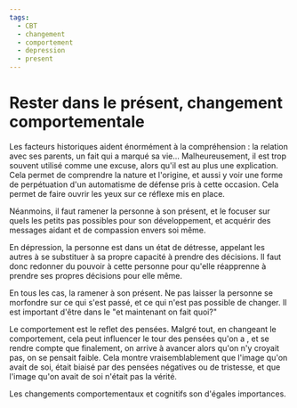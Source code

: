 ```yaml
---
tags:
  - CBT
  - changement
  - comportement
  - depression
  - present
---
```


# Rester dans le présent, changement comportementale

Les facteurs historiques aident énormément à la compréhension : la relation avec ses parents, un fait qui a marqué sa vie... Malheureusement, il est trop souvent utilisé comme une excuse, alors qu'il est au plus une explication. Cela permet de comprendre la nature et l'origine, et aussi y voir une forme de perpétuation d'un automatisme de défense pris à cette occasion. Cela permet de faire ouvrir les yeux sur ce réflexe mis en place.

Néanmoins, il faut ramener la personne à son présent, et le focuser sur quels les petits pas possibles pour son développement, et acquérir des messages aidant et de compassion envers soi même.

En dépression, la personne est dans un état de détresse, appelant les autres à se substituer à sa propre capacité à prendre des décisions. Il faut donc redonner du pouvoir à cette personne pour qu'elle réapprenne à prendre ses propres décisions pour elle même.

En tous les cas, la ramener à son présent. Ne pas laisser la personne se morfondre sur ce qui s'est passé, et ce qui n'est pas possible de changer. Il est important d'être dans le "et maintenant on fait quoi?"

Le comportement est le reflet des pensées. Malgré tout, en changeant le comportement, cela peut influencer le tour des pensées qu'on a , et se rendre compte que finalement, on arrive à avancer alors qu'on n'y croyait pas, on se pensait faible. Cela montre vraisemblablement que l'image qu'on avait de soi, était biaisé par des pensées négatives ou de tristesse, et que l'image qu'on avait de soi n'était pas la vérité.

Les changements comportementaux et cognitifs son d'égales importances.



